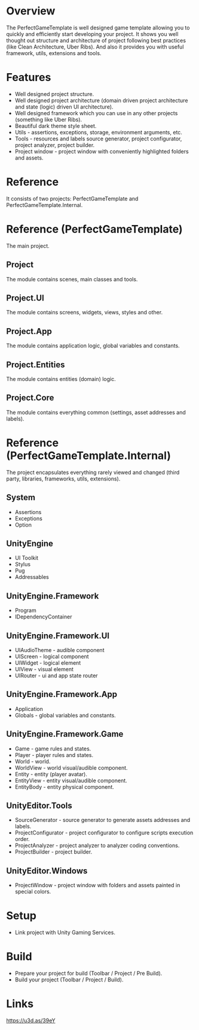 # Overview
The PerfectGameTemplate is well designed game template allowing you to quickly and efficiently start developing your project.
It shows you well thought out structure and architecture of project following best practices (like Clean Architecture, Uber Ribs).
And also it provides you with useful framework, utils, extensions and tools.

# Features
- Well designed project structure.
- Well designed project architecture (domain driven project architecture and state (logic) driven UI architecture).
- Well designed framework which you can use in any other projects (something like Uber Ribs).
- Beautiful dark theme style sheet.
- Utils - assertions, exceptions, storage, environment arguments, etc.
- Tools - resources and labels source generator, project configurator, project analyzer, project builder.
- Project window - project window with conveniently highlighted folders and assets.

# Reference
It consists of two projects: PerfectGameTemplate and PerfectGameTemplate.Internal.

# Reference (PerfectGameTemplate)
The main project.
## Project
The module contains scenes, main classes and tools.
## Project.UI
The module contains screens, widgets, views, styles and other.
## Project.App
The module contains application logic, global variables and constants.
## Project.Entities
The module contains entities (domain) logic.
## Project.Core
The module contains everything common (settings, asset addresses and labels).

# Reference (PerfectGameTemplate.Internal)
The project encapsulates everything rarely viewed and changed (third party, libraries, frameworks, utils, extensions).
## System
- Assertions
- Exceptions
- Option
## UnityEngine
- UI Toolkit
- Stylus
- Pug
- Addressables
## UnityEngine.Framework
- Program
- IDependencyContainer
## UnityEngine.Framework.UI
- UIAudioTheme - audible component
- UIScreen - logical component
- UIWidget - logical element
- UIView - visual element
- UIRouter - ui and app state router
## UnityEngine.Framework.App
- Application
- Globals - global variables and constants.
## UnityEngine.Framework.Game
- Game - game rules and states.
- Player - player rules and states.
- World - world.
- WorldView - world visual/audible component.
- Entity - entity (player avatar).
- EntityView - entity visual/audible component.
- EntityBody - entity physical component.
## UnityEditor.Tools
- SourceGenerator - source generator to generate assets addresses and labels.
- ProjectConfigurator - project configurator to configure scripts execution order.
- ProjectAnalyzer - project analyzer to analyzer coding conventions.
- ProjectBuilder - project builder.
## UnityEditor.Windows
- ProjectWindow - project window with folders and assets painted in special colors.

# Setup
- Link project with Unity Gaming Services.

# Build
- Prepare your project for build (Toolbar / Project / Pre Build).
- Build your project (Toolbar / Project / Build).

# Links
https://u3d.as/39eY
